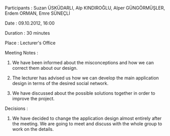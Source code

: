 Participants : Suzan ÜSKÜDARLI, Alp KINDIROĞLU, Alper GÜNGÖRMÜŞLER, Erdem ORMAN, Emre SÜNEÇLİ

Date : 09.10.2012, 16:00

Duration : 30 minutes

Place : Lecturer's Office


Meeting Notes :

1) We have been informed about the misconceptions and how we can correct them about our design.

2) The lecturer has advised us how we can develop the main application design in terms of the desired social network.

3) We have discussed about the possible solutions together in order to improve the project.


Decisions :

1) We have decided to change the application design almost entirely after the meeting. We are going to meet and discuss with the whole group to work on the details.
